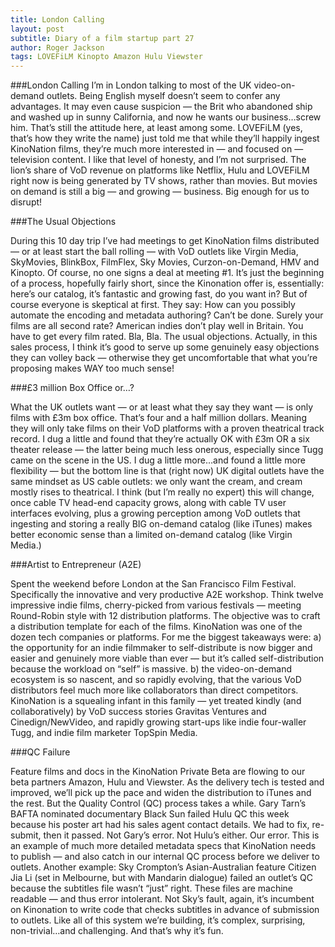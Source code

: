 ```yaml
---
title: London Calling
layout: post
subtitle: Diary of a film startup part 27
author: Roger Jackson
tags: LOVEFiLM Kinopto Amazon Hulu Viewster
---
```

###London Calling
I’m in London talking to most of the UK video-on-demand outlets. Being English myself doesn’t seem to confer any advantages. It may even cause suspicion — the Brit who abandoned ship and washed up in sunny California, and now he wants our business…screw him.  That’s still the attitude here, at least among some. LOVEFiLM (yes, that’s how they write the name) just told me that while they’ll happily ingest KinoNation films, they’re much more interested in — and focused on — television content. I like that level of honesty, and I’m not surprised. The lion’s share of VoD revenue on platforms like Netflix, Hulu and LOVEFiLM right now is being generated by TV shows, rather than movies. But movies on demand is still a big — and growing — business. Big enough for us to disrupt!

###The Usual Objections

During this 10 day trip I’ve had meetings to get KinoNation films distributed — or at least start the ball rolling — with VoD outlets like Virgin Media, SkyMovies, BlinkBox, FilmFlex, Sky Movies, Curzon-on-Demand, HMV and Kinopto. Of course, no one signs a deal at meeting #1. It’s just the beginning of a process, hopefully fairly short, since the Kinonation offer is, essentially: here’s our catalog, it’s fantastic and growing fast, do you want in? But of course everyone is skeptical at first. They say: How can you possibly automate the encoding and metadata authoring? Can’t be done. Surely your films are all second rate? American indies don’t play well in Britain. You have to get every film rated. Bla, Bla.  The usual objections. Actually, in this sales process, I think it’s good to serve up some genuinely easy objections they can volley back — otherwise they get uncomfortable that what you’re proposing makes WAY too much sense!

###£3 million Box Office or…?

What the UK outlets want — or at least what they say they want — is only films with £3m box office. That’s four and a half million dollars. Meaning they will only take films on their VoD platforms with a proven theatrical track record. I dug a little and found that they’re actually OK with £3m OR a six theater release — the latter being much less onerous, especially since Tugg came on the scene in the US. I dug a little more…and found a little more flexibility — but the bottom line is that (right now) UK digital outlets have the same mindset as US cable outlets: we only want the cream, and cream mostly rises to theatrical. I think (but I’m really no expert) this will change, once cable TV head-end capacity grows, along with cable TV user interfaces evolving, plus a growing perception among VoD outlets that ingesting and storing a really BIG on-demand catalog (like iTunes) makes better economic sense than a limited on-demand catalog (like Virgin Media.)

###Artist to Entrepreneur (A2E)

Spent the weekend before London at the San Francisco Film Festival. Specifically the innovative and very productive A2E workshop. Think twelve impressive indie films, cherry-picked from various festivals — meeting Round-Robin style with 12 distribution platforms. The objective was to craft a distribution template for each of the films. KinoNation was one of the dozen tech companies or platforms. For me the biggest takeaways were: a) the opportunity for an indie filmmaker to self-distribute is now bigger and easier and genuinely more viable than ever — but it’s called self-distribution because the workload on “self” is massive. b) the video-on-demand ecosystem is so nascent, and so rapidly evolving, that the various VoD distributors feel much more like collaborators than direct competitors. KinoNation is a squealing infant in this family — yet treated kindly (and collaboratively) by VoD success stories Gravitas Ventures and Cinedign/NewVideo, and rapidly growing start-ups like indie four-waller Tugg, and indie film marketer TopSpin Media.

###QC Failure

Feature films and docs in the KinoNation Private Beta are flowing to our beta partners Amazon, Hulu and Viewster. As the delivery tech is tested and improved, we’ll pick up the pace and widen the distribution to iTunes and the rest. But the Quality Control (QC) process takes a while. Gary Tarn’s BAFTA nominated documentary Black Sun failed Hulu QC this week because his poster art had his sales agent contact details. We had to fix, re-submit, then it passed. Not Gary’s error. Not Hulu’s either. Our error. This is an example of much more detailed metadata specs that KinoNation needs to publish — and also catch in our internal QC process before we deliver to outlets. Another example: Sky Crompton’s Asian-Australian feature Citizen Jia Li (set in Melbourne, but with Mandarin dialogue) failed an outlet’s QC because the subtitles file wasn’t “just” right. These files are machine readable — and thus error intolerant. Not Sky’s fault, again, it’s incumbent on Kinonation to write code that checks subtitles in advance of submission to outlets. Like all of this system we’re building, it’s complex, surprising, non-trivial…and challenging. And that’s why it’s fun.
